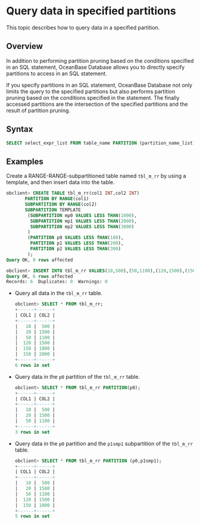 # Query data in specified partitions

This topic describes how to query data in a specified partition.

## Overview

In addition to performing partition pruning based on the conditions specified in an SQL statement, OceanBase Database allows you to directly specify partitions to access in an SQL statement.

If you specify partitions in an SQL statement, OceanBase Database not only limits the query to the specified partitions but also performs partition pruning based on the conditions specified in the statement. The finally accessed partitions are the intersection of the specified partitions and the result of partition pruning.

## Syntax

```sql
SELECT select_expr_list FROM table_name PARTITION (partition_name_list) [WHERE where_list];
```

## Examples

Create a RANGE-RANGE-subpartitioned table named `tbl_m_rr` by using a template, and then insert data into the table.

```sql
obclient> CREATE TABLE tbl_m_rr(col1 INT,col2 INT)
       PARTITION BY RANGE(col1)
       SUBPARTITION BY RANGE(col2)
       SUBPARTITION TEMPLATE
        (SUBPARTITION mp0 VALUES LESS THAN(1000),
         SUBPARTITION mp1 VALUES LESS THAN(2000),
         SUBPARTITION mp2 VALUES LESS THAN(3000)
        )
        (PARTITION p0 VALUES LESS THAN(100),
         PARTITION p1 VALUES LESS THAN(200),
         PARTITION p2 VALUES LESS THAN(300)
        );
Query OK, 0 rows affected

obclient> INSERT INTO tbl_m_rr VALUES(10,500),(50,1100),(120,1500),(150,1800),(150,2800),(200,2900);
Query OK, 6 rows affected
Records: 6  Duplicates: 0  Warnings: 0
```

* Query all data in the `tbl_m_rr` table.

   ```sql
   obclient> SELECT * FROM tbl_m_rr;
   +------+------+
   | COL1 | COL2 |
   +------+------+
   |   10 |  500 |
   |   20 | 1500 |
   |   50 | 1100 |
   |  120 | 1500 |
   |  150 | 1800 |
   |  150 | 2800 |
   +------+------+
   6 rows in set
   ```

* Query data in the `p0` partition of the `tbl_m_rr` table.

   ```sql
   obclient> SELECT * FROM tbl_m_rr PARTITION(p0);
   +------+------+
   | COL1 | COL2 |
   +------+------+
   |   10 |  500 |
   |   20 | 1500 |
   |   50 | 1100 |
   +------+------+
   3 rows in set
   ```

* Query data in the `p0` partition and the `p1smp1` subpartition of the `tbl_m_rr` table.

   ```sql
   obclient> SELECT * FROM tbl_m_rr PARTITION (p0,p1smp1);
   +------+------+
   | COL1 | COL2 |
   +------+------+
   |   10 |  500 |
   |   20 | 1500 |
   |   50 | 1100 |
   |  120 | 1500 |
   |  150 | 1800 |
   +------+------+
   5 rows in set
   ```
